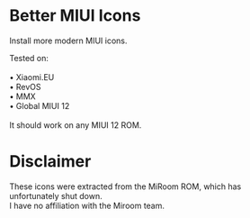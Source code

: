 # Better MIUI Icons

Install more modern MIUI icons.

Tested on:\
\
• Xiaomi.EU\
• RevOS\
• MMX\
• Global MIUI 12\
\
It should work on any MIUI 12 ROM.

# Disclaimer
These icons were extracted from the MiRoom ROM, which has unfortunately shut down.\
I have no affiliation with the Miroom team.

